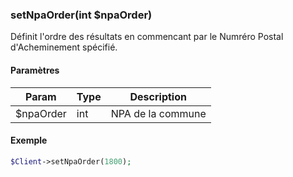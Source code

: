 ### setNpaOrder(int $npaOrder)

Définit l'ordre des résultats en commencant par le Numréro Postal d'Acheminement spécifié.

#### Paramètres

| Param | Type | Description |
| --- | --- | --- |
| $npaOrder | int | NPA de la commune |



#### Exemple 

```php
$Client->setNpaOrder(1800);
```
